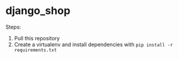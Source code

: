 # django_shop

Steps:

1. Pull this repository
2. Create a virtualenv and install dependencies with `pip install -r requirements.txt`

